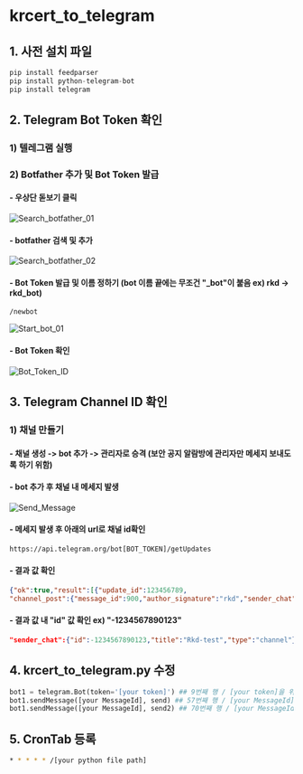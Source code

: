 # krcert_to_telegram   
## 1. 사전 설치 파일   
```python
pip install feedparser   
pip install python-telegram-bot   
pip install telegram   
```

## 2. Telegram Bot Token 확인
### 1) 텔레그램 실행
### 2) Botfather 추가 및 Bot Token 발급
#### - 우상단 돋보기 클릭
![Search_botfather_01](https://user-images.githubusercontent.com/95232424/234058538-fd23dc30-5590-44e9-ac3e-9388df5e9505.jpg)

#### - botfather 검색 및 추가
![Search_botfather_02](https://user-images.githubusercontent.com/95232424/234058373-3dfb6c7b-eb30-4dfe-8493-5b99bf4ad7f3.jpg)

#### - Bot Token 발급 및 이름 정하기 (bot 이름 끝에는 무조건 "\_bot"이 붙음 ex) rkd -> rkd_bot)
```
/newbot
```
![Start_bot_01](https://user-images.githubusercontent.com/95232424/234059705-3c31e2ae-fd5b-42e8-bb98-96f83face695.jpg)

#### - Bot Token 확인
![Bot_Token_ID](https://user-images.githubusercontent.com/95232424/234057346-837f3307-fdec-45ca-8e45-6a45d9e5c0ef.jpg)

## 3. Telegram Channel ID 확인 
### 1) 채널 만들기
#### - 채널 생성 -> bot 추가 -> 관리자로 승격 (보안 공지 알람방에 관리자만 메세지 보내도록 하기 위함)
#### - bot 추가 후 채널 내 메세지 발생
![Send_Message](https://user-images.githubusercontent.com/95232424/234063960-18f5a1af-c13c-4543-b013-8df7fa479f9c.jpg)


#### - 메세지 발생 후 아래의 url로 채널 id확인
```html
https://api.telegram.org/bot[BOT_TOKEN]/getUpdates
```

#### - 결과 값 확인
```json
{"ok":true,"result":[{"update_id":123456789,
"channel_post":{"message_id":900,"author_signature":"rkd","sender_chat":{"id":-1234567890123,"title":"Rkd-test","type":"channel"},"chat":{"id":-1234567890123,"title":"Rkd-test","type":"channel"},"date":1682354709,"text":"."}}]}
```

#### - 결과 값 내 "id" 값 확인 ex) "-1234567890123"
```json
"sender_chat":{"id":-1234567890123,"title":"Rkd-test","type":"channel"}
```

## 4. krcert_to_telegram.py 수정
```python
bot1 = telegram.Bot(token='[your token]') ## 9번째 행 / [your token]을 위에서 발급 받은 bot token으로 변경 
bot1.sendMessage([your MessageId], send) ## 57번째 행 / [your MessageId]을 위에서 확인한 채널 id로 변경
bot1.sendMessage([your MessageId], send2) ## 70번째 행 / [your MessageId]을 위에서 확인한 채널 id로 변경
```

## 5. CronTab 등록 

```sh
* * * * * /[your python file path]
```
